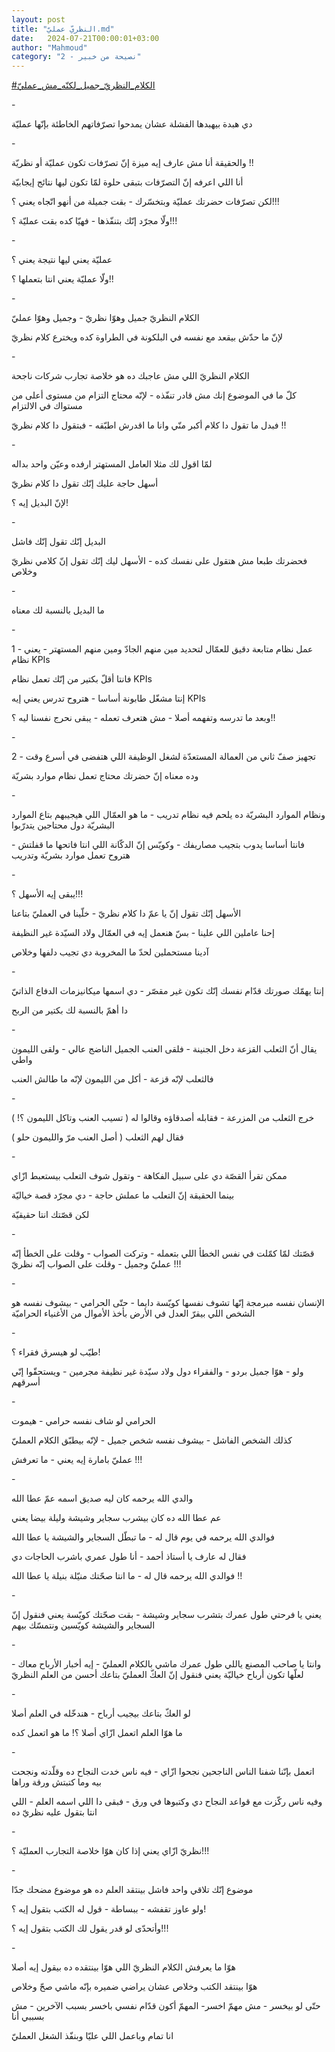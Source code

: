 ```yaml
---
layout: post
title: "النظريّ عمليّ.md"
date:   2024-07-21T00:00:01+03:00
author: "Mahmoud"
category: "2 - نصيحة من خبير"
---
```

[<u>\#الكلام_النظريّ\_جميل_لكنّه_مش_عمليّ</u>](https://www.facebook.com/hashtag/%D8%A7%D9%84%D9%83%D9%84%D8%A7%D9%85_%D8%A7%D9%84%D9%86%D8%B8%D8%B1%D9%8A%D9%91_%D8%AC%D9%85%D9%8A%D9%84_%D9%84%D9%83%D9%86%D9%91%D9%87_%D9%85%D8%B4_%D8%B9%D9%85%D9%84%D9%8A%D9%91?__eep__=6&__cft__%5b0%5d=AZVbWvAKk_yt_UEBx21_pcNN1EDM229wcsIiWHcwjhNAyp6YUK3zfvVsKue68Ruie2AoB1pq0D83jhVpsXmzzHwMiMKesnofqs9tnv03qh-v4rzbgClt0jh0-p_sG-UBC8HDh22tDfNNh_cWLipKXhRKB8JplGqD0mrnwe7eIx8WMQ&__tn__=*NK-R)

\-

دي هبدة بيهبدها الفشلة عشان يمدحوا تصرّفاتهم الخاطئة
بإنّها عمليّة

\-

والحقيقة أنا مش عارف إيه ميزة إنّ تصرّفات تكون عمليّة أو
نظريّة !!

أنا اللي اعرفه إنّ التصرّفات بتبقى حلوة لمّا تكون ليها
نتائج إيجابيّة

لكن تصرّفات حضرتك عمليّة وبتخسّرك - بقت جميلة من أنهو اتّجاه
يعني ؟!!!

ولّا مجرّد إنّك بتنفّذها - فهيّا كده بقت عمليّة ؟!!!

\-

عمليّة يعني ليها نتيجة يعني ؟

ولّا عمليّة يعني انتا بتعملها ؟!!

\-

الكلام النظريّ جميل وهوّا نظريّ - وجميل وهوّا عمليّ

لإنّ ما حدّش بيقعد مع نفسه في البلكونة في الطراوة كده
ويخترع كلام نظريّ

\-

الكلام النظريّ اللي مش عاجبك ده هو خلاصة تجارب شركات
ناجحة

كلّ ما في الموضوع إنك مش قادر تنفّذه - لإنّه محتاج التزام
من مستوى أعلى من مستواك في الالتزام

فبدل ما تقول دا كلام أكبر منّي وانا ما اقدرش اطبّقه -
فبتقول دا كلام نظريّ !!

\-

لمّا اقول لك مثلا العامل المستهتر ارفده وعيّن واحد
بداله

أسهل حاجة عليك إنّك تقول دا كلام نظريّ

لإنّ البديل إيه ؟!

\-

البديل إنّك تقول إنّك فاشل

فحضرتك طبعا مش هتقول على نفسك كده - الأسهل ليك إنّك تقول
إنّ كلامي نظريّ وخلاص

\-

ما البديل بالنسبة لك معناه

\-

1 - عمل نظام متابعة دقيق للعمّال لتحديد مين منهم الجادّ
ومين منهم المستهتر - يعني نظام KPIs

فانتا أقلّ بكتير من إنّك تعمل نظام KPIs

إنتا مشغّل طابونة أساسا - هتروح تدرس يعني إيه KPIs

وبعد ما تدرسه وتفهمه أصلا - مش هتعرف تعمله - يبقى نحرج
نفسنا ليه ؟!!

\-

2 - تجهيز صفّ ثاني من العمالة المستعدّة لشغل الوظيفة اللي
هتفضى في أسرع وقت

وده معناه إنّ حضرتك محتاج تعمل نظام موارد بشريّة

\-

ونظام الموارد البشريّة ده يلحم فيه نظام تدريب - ما هو
العمّال اللي هيجيبهم بتاع الموارد البشريّة دول محتاجين يتدرّبوا

فانتا أساسا يدوب بتجيب مصاريفك - وكويّس إنّ الدكّانة اللي
انتا فاتحها ما قفلتش - هتروح تعمل موارد بشريّة وتدريب

\-

يبقى إيه الأسهل ؟!!!

الأسهل إنّك تقول إنّ يا عمّ دا كلام نظريّ - خلّينا في العمليّ
بتاعنا

إحنا عاملين اللي علينا - بسّ هنعمل إيه في العمّال ولاد
السيّدة غير النظيفة

آدينا مستحملين لحدّ ما المخروبة دي تجيب دلفها
وخلاص

\-

إنتا يهمّك صورتك قدّام نفسك إنّك تكون غير مقصّر - دي اسمها
ميكانيزمات الدفاع الذاتيّ

دا أهمّ بالنسبة لك بكتير من الربح

\-

يقال أنّ الثعلب القزعة دخل الجنينة - فلقى العنب الجميل
الناضج عالي - ولقى الليمون واطي

فالثعلب لإنّه قزعة - أكل من الليمون لإنّه ما طالش
العنب

\-

خرج الثعلب من المزرعة - فقابله أصدقاؤه وقالوا له ( تسيب
العنب وتاكل الليمون ؟! )

فقال لهم الثعلب ( أصل العنب مرّ والليمون حلو )

\-

ممكن تقرأ القصّة دي على سبيل الفكاهة - وتقول شوف التعلب
بيستعبط ازّاي

بينما الحقيقة إنّ التعلب ما عملش حاجة - دي مجرّد قصة
خياليّة

لكن قصّتك انتا حقيقيّة

\-

قصّتك لمّا كمّلت في نفس الخطأ اللي بتعمله - وتركت الصواب -
وقلت على الخطأ إنّه عمليّ وجميل - وقلت على الصواب إنّه نظريّ !!!

\-

الإنسان نفسه مبرمجة إنّها تشوف نفسها كويّسة دايما - حتّى
الحرامي - بيشوف نفسه هو الشخص اللي بيقرّ العدل في الأرض بأخذ الأموال من
الأغنياء الحراميّة

\-

طيّب لو هيسرق فقراء ؟!

ولو - هوّا جميل بردو - والفقراء دول ولاد سيّدة غير نظيفة
مجرمين - ويستحقّوا إنّي أسرقهم

\-

الحرامي لو شاف نفسه حرامي - هيموت

كذلك الشخص الفاشل - بيشوف نفسه شخص جميل - لإنّه بيطبّق
الكلام العمليّ

عمليّ بامارة إيه يعني - ما تعرفش !!!

\-

والدي الله يرحمه كان ليه صديق اسمه عمّ عطا الله

عم عطا الله ده كان بيشرب سجاير وشيشة وليلة بيضا
يعني

فوالدي الله يرحمه في يوم قال له - ما تبطّل السجاير
والشيشة يا عطا الله

فقال له عارف يا أستاذ أحمد - أنا طول عمري باشرب الحاجات
دي

فوالدي الله يرحمه قال له - ما انتا صحّتك منيّلة بنيلة يا
عطا الله !!

\-

يعني يا فرحتي طول عمرك بتشرب سجاير وشيشة - بقت صحّتك
كويّسة يعني فنقول إنّ السجاير والشيشة كويّسين ونتمسّك بيهم

\-

وانتا يا صاحب المصنع ياللي طول عمرك ماشي بالكلام
العمليّ - إيه أخبار الأرباح معاك - لعلّها تكون أرباح خياليّة يعني فنقول إنّ
العكّ العمليّ بتاعك أحسن من العلم النظريّ

\-

لو العكّ بتاعك بيجيب أرباح - هندخّله في العلم أصلا

ما هوّا العلم اتعمل ازّاي أصلا ؟! ما هو اتعمل كده

\-

اتعمل بإنّنا شفنا الناس الناجحين نجحوا ازّاي - فيه ناس خدت
النجاح ده وقلّدته ونجحت بيه وما كتبتش ورقة وراها

وفيه ناس ركّزت مع قواعد النجاح دي وكتبوها في ورق - فبقى
دا اللي اسمه العلم - اللي انتا بتقول عليه نظريّ ده

\-

نظريّ ازّاي يعني إذا كان هوّا خلاصة التجارب العمليّة
؟!!!

\-

موضوع إنّك تلاقي واحد فاشل بينتقد العلم ده هو موضوع مضحك
جدّا

ولو عاوز تقفشه - ببساطة - قول له الكتب بتقول إيه
؟!

وأتحدّى لو قدر يقول لك الكتب بتقول إيه ؟!!!

\-

هوّا ما يعرفش الكلام النظريّ اللي هوّا بينتقده ده بيقول إيه
أصلا

هوّا بينتقد الكتب وخلاص عشان يراضي ضميره بإنّه ماشي صحّ
وخلاص

حتّى لو بيخسر - مش مهمّ اخسر- المهمّ أكون قدّام نفسي باخسر
بسبب الآخرين - مش بسببي أنا

انا تمام وباعمل اللي عليّا وبنفّذ الشغل العمليّ
